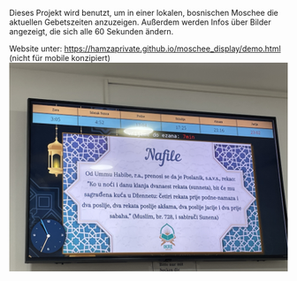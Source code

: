 Dieses Projekt wird benutzt, um in einer lokalen, bosnischen Moschee die aktuellen
Gebetszeiten anzuzeigen. Außerdem werden Infos über Bilder angezeigt, die sich
alle 60 Sekunden ändern.

Website unter: https://hamzaprivate.github.io/moschee_display/demo.html
(nicht für mobile konzipiert)
![alt text](how_it_looks_like.JPG)
